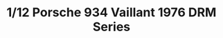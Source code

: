 ---
layout: product
title: "1/12 Porsche 934 Vaillant 1976 DRM Series "
price: "22000" 
desc: "Maketa"
img_path: "/assets/img/TAM12056.webp"
brand: "Tamiya"
available: false
special_offer: false
new: false
soon: false
cat: "010000"
subcat: "010300"
subsubcat: "0N/A"
sifra: "TAM12056"
popular: false
spec: false
---